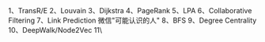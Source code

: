1、TransR/E
2、Louvain
3、Dijkstra
4、PageRank
5、LPA
6、Collaborative Filtering
7、Link Prediction 微信"可能认识的人"
8、BFS
9、Degree Centrality
10、DeepWalk/Node2Vec
11\